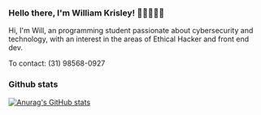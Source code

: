### Hello there, I'm William Krisley! 👋🏻👨🏻‍💻

Hi, I'm Will, an programming student passionate about cybersecurity and technology, with an interest in the areas of Ethical Hacker and front end dev.

To contact: (31) 98568-0927

### Github stats

[![Anurag's GitHub stats](https://github-readme-stats.vercel.app/api?username=william-ks&show_icons=true&theme=tokyonight)](https://github.com/anuraghazra/github-readme-stats)




